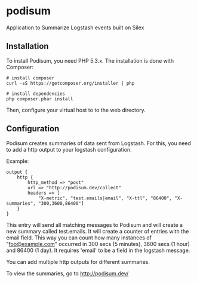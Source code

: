 podisum
=======

Application to Summarize Logstash events built on Silex

Installation
------------

To install Podisum, you need PHP 5.3.x. The installation is done with Composer:

    # install composer
    curl -sS https://getcomposer.org/installer | php

    # install dependencies
    php composer.phar install

Then, configure your virtual host to to the web directory.

Configuration
-------------

Podisum creates summaries of data sent from Logstash. For this, you need to add a http output to your logstash configuration.

Example:

    output {
        http {
            http_method => "post"
            url => "http://podisum.dev/collect"
            headers => [
                "X-metric", "test.emails|email", "X-ttl", "86400", "X-summaries", "300,3600,86400"]
        }
    }

This entry will send all matching messages to Podisum and will create a new summary called test.emails. It will create a counter
of entries with the email field. This way you can count how many instances of "foo@example.com" occurred in 300 secs (5 minutes),
3600 secs (1 hour) and 86400 (1 day). It requires 'email' to be a field in the logstash message.

You can add multiple http outputs for different summaries.

To view the summaries, go to http://podisum.dev/

